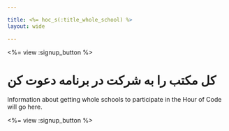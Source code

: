 ```yaml
---

title: <%= hoc_s(:title_whole_school) %>
layout: wide

---
```


<%= view :signup_button %>

# كل مکتب را به شركت در برنامه دعوت كن

Information about getting whole schools to participate in the Hour of Code will go here.

<%= view :signup_button %>